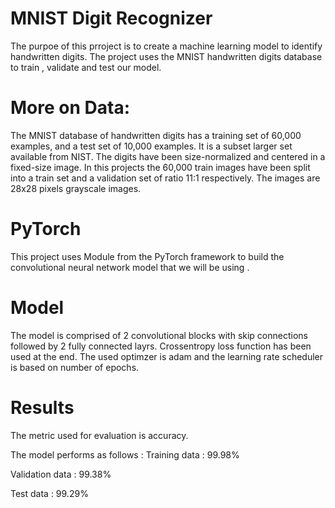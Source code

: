 
# MNIST Digit Recognizer

The purpoe of this prroject is to create a machine learning model
to identify handwritten digits. The project uses the MNIST handwritten
digits database to train , validate and test our model. 

# More on Data:

The MNIST database of handwritten digits has a training set of 
60,000 examples, and a test set of 10,000 examples. It is a 
subset larger set available from NIST. The digits have been 
size-normalized and centered in a fixed-size image.
In this projects the 60,000 train images have been split into
a train set and a validation set of ratio 11:1 respectively.
The images are 28x28 pixels grayscale images.

# PyTorch

This project uses Module from the PyTorch framework to build the convolutional
neural network model that we will be using . 

# Model

The model is comprised of 2 convolutional blocks with skip
connections followed by 2 fully connected layrs.
Crossentropy loss function has been used at the end.
The used optimzer is adam and the learning rate scheduler is based on
number of epochs. 

# Results
The metric used for evaluation is accuracy.

The model performs as follows :
Training data :   99.98% 

Validation data : 99.38%

Test data :       99.29%